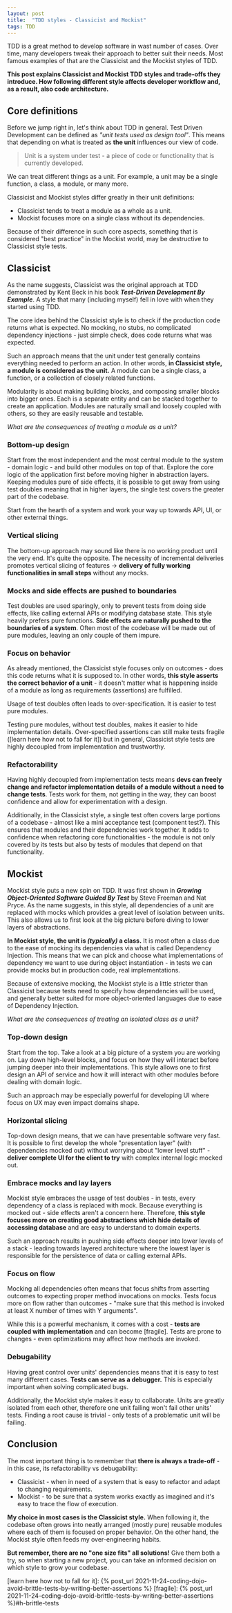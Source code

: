 ```yaml
---
layout: post
title:  "TDD styles - Classicist and Mockist"
tags: TDD
---
```


TDD is a great method to develop software in wast number of cases. Over time, many developers tweak their approach to better suit their needs. Most famous examples of that are the Classicist and the Mockist styles of TDD.

**This post explains Classicist and Mockist TDD styles and trade-offs they introduce. How following different style affects developer workflow and, as a result, also code architecture.**

## Core definitions
Before we jump right in, let's think about TDD in general. Test Driven Development can be defined as *"unit tests used as design tool"*. This means that depending on what is treated as **the unit** influences our view of code.

> Unit is a system under test - a piece of code or functionality that is currently developed.

We can treat different things as a unit. For example, a unit may be a single function, a class, a module, or many more.

Classicist and Mockist styles differ greatly in their unit definitions:
- Classicist tends to treat a module as a whole as a unit.
- Mockist focuses more on a single class without its dependencies.

Because of their difference in such core aspects, something that is considered "best practice" in the Mockist world, may be destructive to Classicist style tests.

## Classicist
As the name suggests, Classicist was the original approach at TDD demonstrated by Kent Beck in his book **_Test-Driven Development By Example_**. A style that many (including myself) fell in love with when they started using TDD.

The core idea behind the Classicist style is to check if the production code returns what is expected. No mocking, no stubs, no complicated dependency injections - just simple check, does code returns what was expected.

Such an approach means that the unit under test generally contains everything needed to perform an action. In other words, **in Classicist style, a module is considered as the unit.** A module can be a single class, a function, or a collection of closely related functions.

Modularity is about making building blocks, and composing smaller blocks into bigger ones. Each is a separate entity and can be stacked together to create an application. Modules are naturally small and loosely coupled with others, so they are easily reusable and testable.

*What are the consequences of treating a module as a unit?*

### Bottom-up design 
Start from the most independent and the most central module to the system - domain logic - and build other modules on top of that. Explore the core logic of the application first before moving higher in abstraction layers. Keeping modules pure of side effects, it is possible to get away from using test doubles meaning that in higher layers, the single test covers the greater part of the codebase.

Start from the hearth of a system and work your way up towards API, UI, or other external things.

### Vertical slicing 
The bottom-up approach may sound like there is no working product until the very end. It's quite the opposite. The necessity of incremental deliveries promotes vertical slicing of features ->  **delivery of fully working** **functionalities in small steps** without any mocks.

### Mocks and side effects are pushed to boundaries
Test doubles are used sparingly, only to prevent tests from doing side effects, like calling external APIs or modifying database state. This style heavily prefers pure functions. **Side effects are naturally pushed to the boundaries of a system**. Often most of the codebase will be made out of pure modules, leaving an only couple of them impure. 

### Focus on behavior
As already mentioned, the Classicist style focuses only on outcomes - does this code returns what it is supposed to. In other words, **this style asserts the correct behavior of a unit** -  it doesn't matter what is happening inside of a module as long as requirements (assertions) are fulfilled.

Usage of test doubles often leads to over-specification. It is easier to test pure modules.

Testing pure modules, without test doubles, makes it easier to hide implementation details. Over-specified assertions can still make tests fragile ([learn here how not to fall for it]) but in general, Classicist style tests are highly decoupled from implementation and trustworthy.

### Refactorability
Having highly decoupled from implementation tests means **devs can freely change and refactor implementation details of a module without a need to change tests**. Tests work for them, not getting in the way, they can boost confidence and allow for experimentation with a design.

Additionally, in the Classicist style, a single test often covers large portions of a codebase - almost like a mini acceptance test (component test?). This ensures that modules and their dependencies work together. It adds to confidence when refactoring core functionalities - the module is not only covered by its tests but also by tests of modules that depend on that functionality.

## Mockist
Mockist style puts a new spin on TDD. It was first shown in **_Growing Object-Oriented Software Guided By Test_** by Steve Freeman and Nat Pryce. As the name suggests, in this style, all dependencies of a unit are replaced with mocks which provides a great level of isolation between units. This also allows us to first look at the big picture before diving to lower layers of abstractions.

**In Mockist style, the unit is *(typically)* a class.** It is most often a class due to the ease of mocking its dependencies via what is called Dependency Injection. This means that we can pick and choose what implementations of dependency we want to use during object instantiation - in tests we can provide mocks but in production code, real implementations.  

Because of extensive mocking, the Mockist style is a little stricter than Classicist because tests need to specify how dependencies will be used, and generally better suited for more object-oriented languages due to ease of Dependency Injection.

*What are the consequences of treating an isolated class as a unit?*

### Top-down design
Start from the top. Take a look at a big picture of a system you are working on. Lay down high-level blocks, and focus on how they will interact before jumping deeper into their implementations. This style allows one to first design an API of service and how it will interact with other modules before dealing with domain logic. 

Such an approach may be especially powerful for developing UI where focus on UX may even impact domains shape.

### Horizontal slicing
Top-down design means, that we can have presentable software very fast. It is possible to first develop the whole "presentation layer" (with dependencies mocked out) without worrying about "lower level stuff" - **deliver complete UI for the client to try** with complex internal logic mocked out.

### Embrace mocks and lay layers
Mockist style embraces the usage of test doubles - in tests, every dependency of a class is replaced with mock. Because everything is mocked out - side effects aren't a concern here. Therefore, **this style focuses more on creating good abstractions which hide details of accessing database** and are easy to understand to domain experts.

Such an approach results in pushing side effects deeper into lower levels of a stack - leading towards layered architecture where the lowest layer is responsible for the persistence of data or calling external APIs.

### Focus on flow
Mocking all dependencies often means that focus shifts from asserting outcomes to expecting proper method invocations on mocks.
Tests focus more on flow rather than outcomes - "make sure that this method is invoked at least X number of times with Y arguments". 

While this is a powerful mechanism, it comes with a cost - **tests are coupled with implementation** and can become [fragile]. Tests are prone to changes - even optimizations may affect how methods are invoked.

### Debugability
Having great control over units' dependencies means that it is easy to test many different cases. **Tests can serve as a debugger.** This is especially important when solving complicated bugs.

Additionally, the Mockist style makes it easy to collaborate. Units are greatly isolated from each other, therefore one unit failing won't fail other units' tests. Finding a root cause is trivial - only tests of a problematic unit will be failing.


## Conclusion
The most important thing is to remember that **there is always a trade-off** -  in this case, its refactorability vs debugability:
- Classicist - when in need of a system that is easy to refactor and adapt to changing requirements.
- Mockist - to be sure that a system works exactly as imagined and it's easy to trace the flow of execution.

**My choice in most cases is the Classicist style.** When following it, the codebase often grows into neatly arranged (mostly pure) reusable modules where each of them is focused on proper behavior. On the other hand, the Mockist style often feeds my over-engineering habits. 

**But remember, there are no "one size fits" all solutions!** Give them both a try, so when starting a new project, you can take an informed decision on which style to grow your codebase.






[learn here how not to fall for it]: {% post_url 2021-11-24-coding-dojo-avoid-brittle-tests-by-writing-better-assertions %}
[fragile]: {% post_url 2021-11-24-coding-dojo-avoid-brittle-tests-by-writing-better-assertions %}#h-brittle-tests

